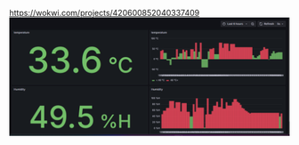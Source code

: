 https://wokwi.com/projects/420600852040337409
![image alt](https://github.com/MoncefBahja/Systeme-surveillance-meteorologique-IoT/blob/7266c0bcdc305e4b6c8ace0e9b4e3fc4e42963a8/chart.png)
